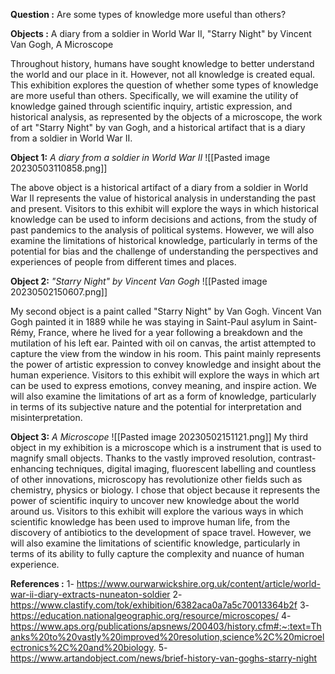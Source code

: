 
**Question :** Are some types of knowledge more useful than others?

**Objects :**  A diary from a soldier in World War II, "Starry Night"  by Vincent Van Gogh, A Microscope



Throughout history, humans have sought knowledge to better understand the world and our place in it. However, not all knowledge is created equal. This exhibition explores the question of whether some types of knowledge are more useful than others. Specifically, we will examine the utility of knowledge gained through scientific inquiry, artistic expression, and historical analysis, as represented by the objects of a microscope, the work of art "Starry Night" by van Gogh, and a historical artifact that is a diary from a soldier in World War II.


**Object 1:** *A diary from a soldier in World War II*
![[Pasted image 20230503110858.png]]

The above object is a historical artifact of a diary from a soldier in World War II represents the value of historical analysis in understanding the past and present. Visitors to this exhibit will explore the ways in which historical knowledge can be used to inform decisions and actions, from the study of past pandemics to the analysis of political systems. However, we will also examine the limitations of historical knowledge, particularly in terms of the potential for bias and the challenge of understanding the perspectives and experiences of people from different times and places.


**Object 2:** *"Starry Night"  by Vincent Van Gogh*
![[Pasted image 20230502150607.png]]

My second object is a paint called "Starry Night" by Van Gogh. Vincent Van Gogh painted it in 1889 while he was staying in Saint-Paul asylum in Saint-Rémy, France, where he lived for a year following a breakdown and the mutilation of his left ear. Painted with oil on canvas, the artist attempted to capture the view from the window in his room.
This paint mainly represents the power of artistic expression to convey knowledge and insight about the human experience. Visitors to this exhibit will explore the ways in which art can be used to express emotions, convey meaning, and inspire action. We will also examine the limitations of art as a form of knowledge, particularly in terms of its subjective nature and the potential for interpretation and misinterpretation.

**Object 3:** *A Microscope*
![[Pasted image 20230502151121.png]]
My third object in my exhibition is a microscope which is a instrument that is used to magnify small objects. Thanks to the vastly improved resolution, contrast-enhancing techniques, digital imaging, fluorescent labelling and countless of other innovations, microscopy has revolutionize other fields such as chemistry, physics or biology.
I chose that object because it represents the power of scientific inquiry to uncover new knowledge about the world around us. Visitors to this exhibit will explore the various ways in which scientific knowledge has been used to improve human life, from the discovery of antibiotics to the development of space travel. However, we will also examine the limitations of scientific knowledge, particularly in terms of its ability to fully capture the complexity and nuance of human experience. 


**References :**
1- https://www.ourwarwickshire.org.uk/content/article/world-war-ii-diary-extracts-nuneaton-soldier
2- https://www.clastify.com/tok/exhibition/6382aca0a7a5c70013364b2f
3- https://education.nationalgeographic.org/resource/microscopes/
4- https://www.aps.org/publications/apsnews/200403/history.cfm#:~:text=Thanks%20to%20vastly%20improved%20resolution,science%2C%20microelectronics%2C%20and%20biology.
5- https://www.artandobject.com/news/brief-history-van-goghs-starry-night

